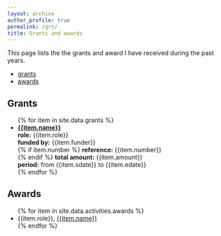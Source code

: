 ```yaml
---
layout: archive
author_profile: true
permalink: /grt/
title: Grants and awards
---
```


This page lists the the grants and award I have received during the past years. 

* [grants](#grants)
* [awards](#awards)

## Grants
<ul>
{% for item in site.data.grants %}
    <li>
        <strong><a href="{{item.url}}">{{item.name}}</a></strong><br />
        <strong>role:</strong> {{item.role}}<br />
        <strong>funded by:</strong> {{item.funder}}<br />
        {% if item.number %}
        <strong>reference:</strong> {{item.number}}<br />
        {% endif %}
        <strong>total amount:</strong> {{item.amount}}<br />
        <strong>period:</strong> from {{item.sdate}} to {{item.edate}}
    </li>
{% endfor %}
</ul>

## Awards
<ul>
{% for item in site.data.activities.awards %}
    <li>
        {{item.role}}, <a href="{{item.url}}">{{item.name}}</a>
    </li>
{% endfor %}
</ul>
